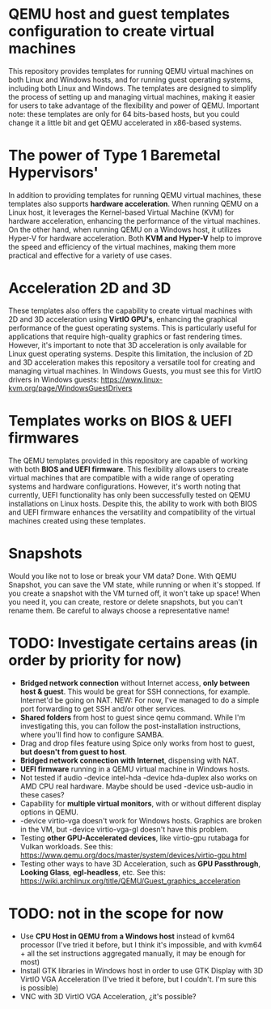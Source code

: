 # QEMU host and guest templates configuration to create virtual machines

This repository provides templates for running QEMU virtual machines on both Linux and Windows hosts, and for running guest operating systems, including both Linux and Windows. The templates are designed to simplify the process of setting up and managing virtual machines, making it easier for users to take advantage of the flexibility and power of QEMU.
Important note: these templates are only for 64 bits-based hosts, but you could change it a little bit and get QEMU accelerated in x86-based systems.

# The power of Type 1 Baremetal Hypervisors'

In addition to providing templates for running QEMU virtual machines, these templates also supports **hardware acceleration**. When running QEMU on a Linux host, it leverages the Kernel-based Virtual Machine (KVM) for hardware acceleration, enhancing the performance of the virtual machines. On the other hand, when running QEMU on a Windows host, it utilizes Hyper-V for hardware acceleration. Both **KVM and Hyper-V** help to improve the speed and efficiency of the virtual machines, making them more practical and effective for a variety of use cases.

# Acceleration 2D and 3D

These templates also offers the capability to create virtual machines with 2D and 3D acceleration using **VirtIO GPU's**, enhancing the graphical performance of the guest operating systems. This is particularly useful for applications that require high-quality graphics or fast rendering times. However, it's important to note that 3D acceleration is only available for Linux guest operating systems. Despite this limitation, the inclusion of 2D and 3D acceleration makes this repository a versatile tool for creating and managing virtual machines.
In Windows Guests, you must see this for VirtIO drivers in Windows guests: https://www.linux-kvm.org/page/WindowsGuestDrivers

# Templates works on BIOS & UEFI firmwares

The QEMU templates provided in this repository are capable of working with both **BIOS and UEFI firmware**. This flexibility allows users to create virtual machines that are compatible with a wide range of operating systems and hardware configurations. However, it's worth noting that currently, UEFI functionality has only been successfully tested on QEMU installations on Linux hosts. Despite this, the ability to work with both BIOS and UEFI firmware enhances the versatility and compatibility of the virtual machines created using these templates.

# Snapshots

Would you like not to lose or break your VM data? Done. With QEMU Snapshot, you can save the VM state, while running or when it's stopped. If you create a snapshot with the VM turned off, it won't take up space!
When you need it, you can create, restore or delete snapshots, but you can't rename them. Be careful to always choose a representative name!

# TODO: Investigate certains areas (in order by priority for now)

- **Bridged network connection** without Internet access, **only between host & guest**. This would be great for SSH connections, for example. Internet'd be going on NAT. NEW: For now, I've managed to do a simple port forwarding to get SSH and/or other services.
- **Shared folders** from host to guest since qemu command. While I'm investigating this, you can follow the post-installation instructions, where you'll find how to configure SAMBA.
- Drag and drop files feature using Spice only works from host to guest, **but doesn't from guest to host**.
- **Bridged network connection with Internet**, dispensing with NAT.
- **UEFI firmware** running in a QEMU virtual machine in Windows hosts.
- Not tested if audio -device intel-hda -device hda-duplex also works on AMD CPU real hardware. Maybe should be used -device usb-audio in these cases?
- Capability for **multiple virtual monitors**, with or without different display options in QEMU.
- -device virtio-vga doesn't work for Windows hosts. Graphics are broken in the VM, but -device virtio-vga-gl doesn't have this problem.
- Testing **other GPU-Accelerated devices**, like virtio-gpu rutabaga for Vulkan workloads. See this: https://www.qemu.org/docs/master/system/devices/virtio-gpu.html
- Testing other ways to have 3D Acceleration, such as **GPU Passthrough**, **Looking Glass**, **egl-headless**, etc. See this: https://wiki.archlinux.org/title/QEMU/Guest_graphics_acceleration

# TODO: not in the scope for now

- Use **CPU Host in QEMU from a Windows host** instead of kvm64 processor (I've tried it before, but I think it's impossible, and with kvm64 + all the set instructions aggregated manually, it may be enough for most)
- Install GTK libraries in Windows host in order to use GTK Display with 3D VirtIO VGA Acceleration (I've tried it before, but I couldn't. I'm sure this is possible)
- VNC with 3D VirtIO VGA Acceleration, ¿it's possible?
